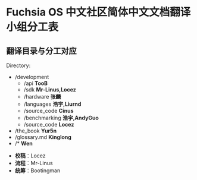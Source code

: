 # Fuchsia OS 中文社区简体中文文档翻译小组分工表


<!--
 - TooB: /development/api
 - Mr-Linus: /development/build, /development/sdk
 - 张麟: /development/hardware, /development/workflows
 - Cinus: /development/source_code, /development/tests
 - Liurnd: /development/languages/rust, /development/languages/dart
 - 浩宇：/development/languages/
 - Yur5n: /the_book
 - AndyGuo: /development/benchmarking
 - Kinglong: /glossary.md
 - Locez：/development/source_code/readme.MD
 - Wen: other
 -->
 ## 翻译目录与分工对应
 Directory:
 - /development
   - /api **TooB**
   - /sdk **Mr-Linus,Locez**
   - /hardware **张麟**
   - /languages **浩宇,Liurnd**
   - /source_code **Cinus**
   - /benchmarking **浩宇,AndyGuo**
   - /source_code **Locez**
 - /the_book **Yur5n**
 - /glossary.md **Kinglong**
 - /* **Wen**
 
 * **校稿**：Locez  
 * **流程**：Mr-Linus  
 * **统筹**：Bootingman

